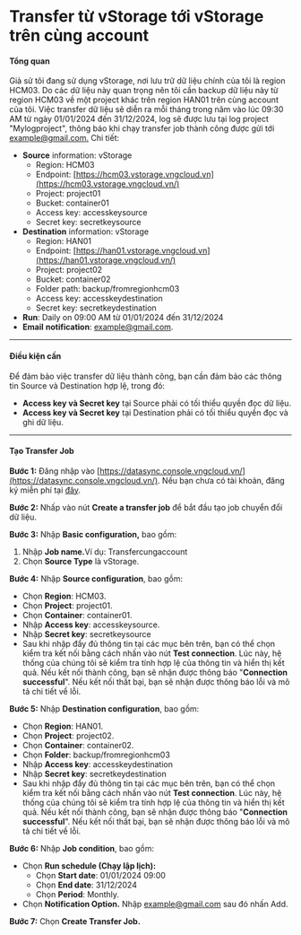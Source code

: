 # Transfer từ vStorage tới vStorage trên cùng account

#### Tổng quan <a href="#transferdulieutuvstoragetoivstoragetrencungaccount-tongquan" id="transferdulieutuvstoragetoivstoragetrencungaccount-tongquan"></a>

Giả sử tôi đang sử dụng vStorage, nơi lưu trữ dữ liệu chính của tôi là region HCM03. Do các dữ liệu này quan trọng nên tôi cần backup dữ liệu này từ region HCM03 về một project khác trên region HAN01 trên cùng account của tôi. Việc transfer dữ liệu sẽ diễn ra mỗi tháng trong năm vào lúc 09:30 AM từ ngày 01/01/2024 đến 31/12/2024, log sẽ được lưu tại log project "Mylogproject", thông báo khi chạy transfer job thành công được gửi tới [example@gmail.com](mailto:example@gmail.com)[.](mailto:myemail@gmail.com.) Chi tiết:&#x20;

* **Source** information: vStorage
  * Region: HCM03
  * Endpoint: [https://hcm03.vstorage.vngcloud.vn](https://hcm03.vstorage.vngcloud.vn/)
  * Project: project01
  * Bucket: container01
  * Access key: accesskeysource
  * Secret key: secretkeysource
* **Destination** information: vStorage
  * Region: HAN01
  * Endpoint: [https://han01.vstorage.vngcloud.vn](https://han01.vstorage.vngcloud.vn/)
  * Project: project02
  * Bucket: container02
  * Folder path: backup/fromregionhcm03
  * Access key: accesskeydestination
  * Secret key: secretkeydestination
* **Run**: Daily on 09:00 AM từ 01/01/2024 đến 31/12/2024
* **Email** **notification**: [example@gmail.com](mailto:example@gmail.com).

***

#### Điều kiện cần <a href="#transferdulieutuvstoragetoivstoragetrencungaccount-dieukiencan" id="transferdulieutuvstoragetoivstoragetrencungaccount-dieukiencan"></a>

Để đảm bảo việc transfer dữ liệu thành công, bạn cần đảm bảo các thông tin Source và Destination hợp lệ, trong đó:&#x20;

* **Access key và Secret key** tại Source phải có tối thiểu quyền đọc dữ liệu.
* **Access key và Secret key** tại Destination phải có tối thiểu quyền đọc và ghi dữ liệu.

***

#### Tạo Transfer Job <a href="#transferdulieutuvstoragetoivstoragetrencungaccount-taotransferjob" id="transferdulieutuvstoragetoivstoragetrencungaccount-taotransferjob"></a>

**Bước 1:** Đăng nhập vào [https://datasync.console.vngcloud.vn/](https://datasync.console.vngcloud.vn/). Nếu bạn chưa có tài khoản, đăng ký miễn phí tại [đây](https://register.vngcloud.vn/signup).

**Bước 2:** Nhấp vào nút **Create a transfer job** để bắt đầu tạo job chuyển đổi dữ liệu.

**Bước 3:** Nhập **Basic configuration,** bao gồm:&#x20;

1. Nhập **Job name.**&#x56;í dụ: Transfercungaccount
2. Chọn **Source Type** là vStorage.

**Bước 4:** Nhập **Source configuration**, bao gồm:&#x20;

* Chọn **Region**: HCM03.
* Chọn **Project**: project01.
* Chọn **Container**: container01.
* Nhập **Access key**: accesskeysource.
* Nhập **Secret key**: secretkeysource
* Sau khi nhập đẩy đủ thông tin tại các mục bên trên, bạn có thể chọn kiểm tra kết nối bằng cách nhấn vào nút **Test connection**. Lúc này, hệ thống của chúng tôi sẽ kiểm tra tính hợp lệ của thông tin và hiển thị kết quả. Nếu kết nối thành công, bạn sẽ nhận được thông báo "**Connection successful**". Nếu kết nối thất bại, bạn sẽ nhận được thông báo lỗi và mô tả chi tiết về lỗi.

**Bước 5:** Nhập **Destination configuration**, bao gồm:

* Chọn **Region**: HAN01.
* Chọn **Project**: project02.
* Chọn **Container**: container02.
* Chọn **Folder**: backup/fromregionhcm03
* Nhập **Access key**: accesskeydestination
* Nhập **Secret key**: secretkeydestination
* Sau khi nhập đẩy đủ thông tin tại các mục bên trên, bạn có thể chọn kiểm tra kết nối bằng cách nhấn vào nút **Test connection**. Lúc này, hệ thống của chúng tôi sẽ kiểm tra tính hợp lệ của thông tin và hiển thị kết quả. Nếu kết nối thành công, bạn sẽ nhận được thông báo "**Connection successful**". Nếu kết nối thất bại, bạn sẽ nhận được thông báo lỗi và mô tả chi tiết về lỗi.

**Bước 6:** Nhập **Job condition**, bao gồm:

* Chọn **Run schedule (Chạy lập lịch):**
  * Chọn **Start date**: 01/01/2024 09:00
  * Chọn **End date**: 31/12/2024
  * Chọn **Period**: Monthly.
* Chọn **Notification Option.** Nhập [example@gmail.com](mailto:example@gmail.com) sau đó nhấn Add.

**Bước 7:** Chọn **Create Transfer Job.**
